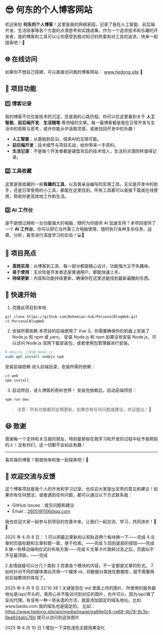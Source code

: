 # 😎 何东的个人博客网站

欢迎来到 **何东的个人博客**！这里是我的网络家园，记录了我在人工智能、前后端开发、生活琐事等各个方面的点滴思考和实践成果。作为一个追求技术和乐趣的开发者，我的博客和工具可以让你感受到我对知识的热爱和对工具的追求。快来一起探索吧！🚀

## 🌐 在线访问
如果你不想自己搭建，可以直接访问我的博客网站： www.hedong.site 🚀

## 🧰 项目功能

### 1️⃣ 博客记录
我的博客不仅仅是技术的沉淀，还是我的心路历程。你可以在这里看到关于 **人工智能**、**前后端开发**、**生活随笔** 等领域的文章。每一篇博客都是我在日常开发与生活中的观察与思考，或许你能从中汲取灵感，或者找回开发中的乐趣！

- **人工智能**：从基础到前沿，探索AI的无限可能。
- **前后端开发**：技术细节与项目实战，给你带来一手资料。
- **生活记录**：不是每个开发者都是键盘背后的技术怪人，生活的点滴同样值得记录。

### 2️⃣ 工具收藏
这里是我收藏的一些**有趣的工具**，以及我亲自编写的实用工具。无论是开发中的助手，还是日常使用的小工具，都能在这里找到。所有工具都可以直接下载或在线使用，帮助你更高效地工作和生活。

### 3️⃣ AI 工作台
是不是想过拥有一台功能强大的电脑，随时为你提供 AI 加速支持？本项目提供了一个 **AI 工作台**，你可以把它当作第三方电脑使用，随时执行各种复杂任务、运算、分析，甚至进行深度学习的实验！💻🤖

## 🌟 项目亮点

- **高效实用**：从博客到工具，每一部分都是精心设计，功能强大又不失趣味。
- **易于使用**：无论你是开发者还是普通用户，都能快速上手。
- **持续更新**：内容和功能持续更新，确保你在这里总能找到最新最酷的东西。

## 🚀 快速开始

1. 克隆此项目到本地
```bash
git clone https://github.com/Bohemian-hub/PersonalBlogWeb.git
cd PersonalBlogWeb
```
2. 安装所需依赖
本项目的前端使用了 Vue 3。你需要确保你的机器上安装了 Node.js 和 npm 或 yarn。
安装 Node.js 和 npm
如果没有安装 Node.js，可以访问 Node.js 官网下载安装包，或者使用包管理器进行安装。
```bash
# Ubuntu 上安装 Node.js
sudo apt install nodejs npm
```
安装前端依赖
进入前端目录，安装所需的依赖：
```bash
cd web
npm install
```
3. 启动项目，进入博客的奇妙世界！
安装完依赖后，启动前端项目：
```bash
npm run dev
```



> 注意：所有功能都将定期更新，如果你有任何问题或建议，欢迎提出！📝

## 😆 致谢

感谢每一个支持和关注我的朋友，特别是那些在我学习和开发的过程中给予我帮助的人！没有你们，这一切都不会如此有趣！

---

喜欢我的博客？那就快来和我一起探索吧！🚀
## 💬 欢迎交流与反馈
这个博客项目是我个人的开发和学习记录，也欢迎大家提出宝贵的意见和建议！如果你有任何想法，或者遇到任何问题，都可以通过以下方式联系我：

* GitHub Issues：提交问题和建议
* Email：2605191106@qq.com

我也欢迎大家一起参与到项目的完善中来，让我们一起交流、学习，共同进步！🔧🌟


2025 年 4 月 8 日：
1.可以把最近更新和认知轨迹两个板块换一下——完成
4.文章的页面标题和文章标题一致，便于检索。——完成
5.回到底部的按钮——完成
8.做一些移动端响应式的布局方案——完成
6.文章卡片跳转过去之后，页面似乎不在最顶部。——完成

2.友情链接可以分几个类别
3.完善各个模块的内容。不一定都是文章的形式。
7.如何针对不同的媒体类似共用一个媒体 id，将数据分类放在数据库，就不需要再前后端繁琐的体现了。


2025 年 4 月 9 日 22:10:38
1.关键是现在 md 里面上传的图片，所使用的服务器地址是/api/开头的，我担心并不能访问到对应的图片，也许可以，因为/api/做了反向代理。有没有一种一劳永逸的方法，就是添加固定的域名地址。比如www.baidu.com.我的域名也是固定的。
比如：https://www.hedong.site/api/media/image/ea69e0c8-ce69-4b78-9c3e-9ea924a0c760  就可以访问到这张图片

2025 年 4 月 10 日
1.增加一下深色浅色主题效果变化